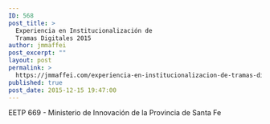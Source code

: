 ```yaml
---
ID: 568
post_title: >
  Experiencia en Institucionalización de
  Tramas Digitales 2015
author: jmmaffei
post_excerpt: ""
layout: post
permalink: >
  https://jmmaffei.com/experiencia-en-institucionalizacion-de-tramas-digitales-2015/
published: true
post_date: 2015-12-15 19:47:00
---
```

<!-- wp:paragraph -->
<p>EETP 669 - Ministerio de Innovación de la Provincia de Santa Fe</p>
<!-- /wp:paragraph -->

<!-- wp:pdfemb/pdf-embedder-viewer {"pdfID":570,"url":"https://jmmaffei.com/wp-content/uploads/2020/03/669_Maffei_Juan_Manuel_Revista.pdf"} -->
<p class="wp-block-pdfemb-pdf-embedder-viewer"></p>
<!-- /wp:pdfemb/pdf-embedder-viewer -->